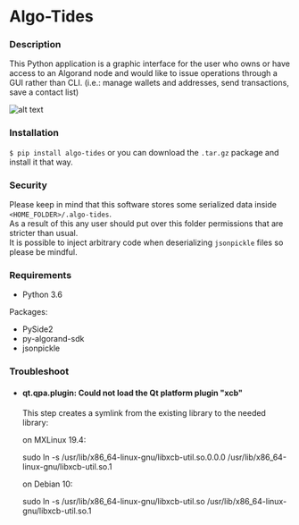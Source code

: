 # Algo-Tides

### Description
This Python application is a graphic interface for the user who owns or have access to an Algorand
node and would like to issue operations through a GUI rather than CLI. (i.e.: manage wallets and addresses,
send transactions, save a contact list)

![alt text](Screenshots/main_window.png)

### Installation
`$ pip install algo-tides` or you can download the `.tar.gz` package and install it that way.

### Security
Please keep in mind that this software stores some serialized data inside `<HOME_FOLDER>/.algo-tides`.  
As a result of this any user should put over this folder permissions that are stricter than usual.  
It is possible to inject arbitrary code when deserializing `jsonpickle` files so please be mindful.

### Requirements
* Python 3.6

Packages:
- PySide2
- py-algorand-sdk
- jsonpickle

### Troubleshoot
* #### qt.qpa.plugin: Could not load the Qt platform plugin "xcb"
    This step creates a symlink from the existing library to the needed library:


    on MXLinux 19.4:

    sudo ln -s /usr/lib/x86_64-linux-gnu/libxcb-util.so.0.0.0 /usr/lib/x86_64-linux-gnu/libxcb-util.so.1
  

    on Debian 10:
  
    sudo ln -s /usr/lib/x86_64-linux-gnu/libxcb-util.so /usr/lib/x86_64-linux-gnu/libxcb-util.so.1